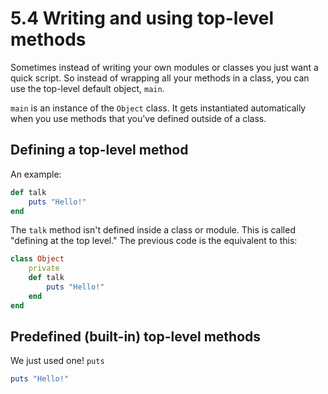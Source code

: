 # 5.4 Writing and using top-level methods

Sometimes instead of writing your own modules or classes you just want a quick
script. So instead of wrapping all your methods in a class, you can use the 
top-level default object, `main`.

`main` is an instance of the `Object` class. It gets instantiated automatically
when you use methods that you've defined outside of a class.

## Defining a top-level method

An example:

```ruby
def talk
    puts "Hello!"
end
```

The `talk` method isn't defined inside a class or module. This is called "defining at the top level." The previous code is the equivalent to this:

```ruby
class Object
    private
    def talk
        puts "Hello!"
    end
end
```

## Predefined (built-in) top-level methods

We just used one! `puts`

```ruby
puts "Hello!"
```



